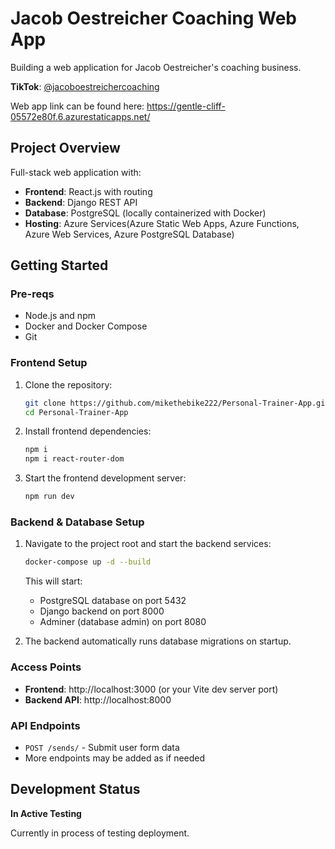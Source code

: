 # Jacob Oestreicher Coaching Web App

Building a web application for Jacob Oestreicher's coaching business.

**TikTok**: [@jacoboestreichercoaching](https://www.tiktok.com/@jacoboestreichercoaching)

Web app link can be found here: https://gentle-cliff-05572e80f.6.azurestaticapps.net/


## Project Overview

Full-stack web application with:
- **Frontend**: React.js with routing
- **Backend**: Django REST API
- **Database**: PostgreSQL (locally containerized with Docker)
- **Hosting**: Azure Services(Azure Static Web Apps, Azure Functions, Azure Web Services, Azure PostgreSQL Database)

## Getting Started

### Pre-reqs
- Node.js and npm
- Docker and Docker Compose
- Git

### Frontend Setup
1. Clone the repository:
   ```bash
   git clone https://github.com/mikethebike222/Personal-Trainer-App.git
   cd Personal-Trainer-App
   ```

2. Install frontend dependencies:
   ```bash
   npm i
   npm i react-router-dom
   ```

3. Start the frontend development server:
   ```bash
   npm run dev
   ```

### Backend & Database Setup
1. Navigate to the project root and start the backend services:
   ```bash
   docker-compose up -d --build
   ```

   This will start:
   - PostgreSQL database on port 5432
   - Django backend on port 8000
   - Adminer (database admin) on port 8080

2. The backend automatically runs database migrations on startup.

### Access Points
- **Frontend**: http://localhost:3000 (or your Vite dev server port)
- **Backend API**: http://localhost:8000

### API Endpoints
- `POST /sends/` - Submit user form data
- More endpoints may be added as if needed

## Development Status
**In Active Testing**

Currently in process of testing deployment. 

